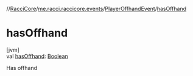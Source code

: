 //[RacciCore](../../../index.md)/[me.racci.raccicore.events](../index.md)/[PlayerOffhandEvent](index.md)/[hasOffhand](has-offhand.md)

# hasOffhand

[jvm]\
val [hasOffhand](has-offhand.md): [Boolean](https://kotlinlang.org/api/latest/jvm/stdlib/kotlin/-boolean/index.html)

Has offhand
